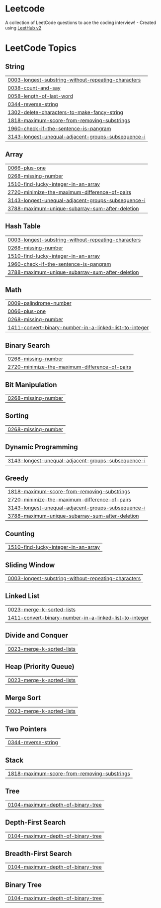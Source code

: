# Leetcode
A collection of LeetCode questions to ace the coding interview! - Created using [LeetHub v2](https://github.com/arunbhardwaj/LeetHub-2.0)

<!---LeetCode Topics Start-->
# LeetCode Topics
## String
|  |
| ------- |
| [0003-longest-substring-without-repeating-characters](https://github.com/ATHUL0527/Leetcode/tree/master/0003-longest-substring-without-repeating-characters) |
| [0038-count-and-say](https://github.com/ATHUL0527/Leetcode/tree/master/0038-count-and-say) |
| [0058-length-of-last-word](https://github.com/ATHUL0527/Leetcode/tree/master/0058-length-of-last-word) |
| [0344-reverse-string](https://github.com/ATHUL0527/Leetcode/tree/master/0344-reverse-string) |
| [1302-delete-characters-to-make-fancy-string](https://github.com/ATHUL0527/Leetcode/tree/master/1302-delete-characters-to-make-fancy-string) |
| [1818-maximum-score-from-removing-substrings](https://github.com/ATHUL0527/Leetcode/tree/master/1818-maximum-score-from-removing-substrings) |
| [1960-check-if-the-sentence-is-pangram](https://github.com/ATHUL0527/Leetcode/tree/master/1960-check-if-the-sentence-is-pangram) |
| [3143-longest-unequal-adjacent-groups-subsequence-i](https://github.com/ATHUL0527/Leetcode/tree/master/3143-longest-unequal-adjacent-groups-subsequence-i) |
## Array
|  |
| ------- |
| [0066-plus-one](https://github.com/ATHUL0527/Leetcode/tree/master/0066-plus-one) |
| [0268-missing-number](https://github.com/ATHUL0527/Leetcode/tree/master/0268-missing-number) |
| [1510-find-lucky-integer-in-an-array](https://github.com/ATHUL0527/Leetcode/tree/master/1510-find-lucky-integer-in-an-array) |
| [2720-minimize-the-maximum-difference-of-pairs](https://github.com/ATHUL0527/Leetcode/tree/master/2720-minimize-the-maximum-difference-of-pairs) |
| [3143-longest-unequal-adjacent-groups-subsequence-i](https://github.com/ATHUL0527/Leetcode/tree/master/3143-longest-unequal-adjacent-groups-subsequence-i) |
| [3788-maximum-unique-subarray-sum-after-deletion](https://github.com/ATHUL0527/Leetcode/tree/master/3788-maximum-unique-subarray-sum-after-deletion) |
## Hash Table
|  |
| ------- |
| [0003-longest-substring-without-repeating-characters](https://github.com/ATHUL0527/Leetcode/tree/master/0003-longest-substring-without-repeating-characters) |
| [0268-missing-number](https://github.com/ATHUL0527/Leetcode/tree/master/0268-missing-number) |
| [1510-find-lucky-integer-in-an-array](https://github.com/ATHUL0527/Leetcode/tree/master/1510-find-lucky-integer-in-an-array) |
| [1960-check-if-the-sentence-is-pangram](https://github.com/ATHUL0527/Leetcode/tree/master/1960-check-if-the-sentence-is-pangram) |
| [3788-maximum-unique-subarray-sum-after-deletion](https://github.com/ATHUL0527/Leetcode/tree/master/3788-maximum-unique-subarray-sum-after-deletion) |
## Math
|  |
| ------- |
| [0009-palindrome-number](https://github.com/ATHUL0527/Leetcode/tree/master/0009-palindrome-number) |
| [0066-plus-one](https://github.com/ATHUL0527/Leetcode/tree/master/0066-plus-one) |
| [0268-missing-number](https://github.com/ATHUL0527/Leetcode/tree/master/0268-missing-number) |
| [1411-convert-binary-number-in-a-linked-list-to-integer](https://github.com/ATHUL0527/Leetcode/tree/master/1411-convert-binary-number-in-a-linked-list-to-integer) |
## Binary Search
|  |
| ------- |
| [0268-missing-number](https://github.com/ATHUL0527/Leetcode/tree/master/0268-missing-number) |
| [2720-minimize-the-maximum-difference-of-pairs](https://github.com/ATHUL0527/Leetcode/tree/master/2720-minimize-the-maximum-difference-of-pairs) |
## Bit Manipulation
|  |
| ------- |
| [0268-missing-number](https://github.com/ATHUL0527/Leetcode/tree/master/0268-missing-number) |
## Sorting
|  |
| ------- |
| [0268-missing-number](https://github.com/ATHUL0527/Leetcode/tree/master/0268-missing-number) |
## Dynamic Programming
|  |
| ------- |
| [3143-longest-unequal-adjacent-groups-subsequence-i](https://github.com/ATHUL0527/Leetcode/tree/master/3143-longest-unequal-adjacent-groups-subsequence-i) |
## Greedy
|  |
| ------- |
| [1818-maximum-score-from-removing-substrings](https://github.com/ATHUL0527/Leetcode/tree/master/1818-maximum-score-from-removing-substrings) |
| [2720-minimize-the-maximum-difference-of-pairs](https://github.com/ATHUL0527/Leetcode/tree/master/2720-minimize-the-maximum-difference-of-pairs) |
| [3143-longest-unequal-adjacent-groups-subsequence-i](https://github.com/ATHUL0527/Leetcode/tree/master/3143-longest-unequal-adjacent-groups-subsequence-i) |
| [3788-maximum-unique-subarray-sum-after-deletion](https://github.com/ATHUL0527/Leetcode/tree/master/3788-maximum-unique-subarray-sum-after-deletion) |
## Counting
|  |
| ------- |
| [1510-find-lucky-integer-in-an-array](https://github.com/ATHUL0527/Leetcode/tree/master/1510-find-lucky-integer-in-an-array) |
## Sliding Window
|  |
| ------- |
| [0003-longest-substring-without-repeating-characters](https://github.com/ATHUL0527/Leetcode/tree/master/0003-longest-substring-without-repeating-characters) |
## Linked List
|  |
| ------- |
| [0023-merge-k-sorted-lists](https://github.com/ATHUL0527/Leetcode/tree/master/0023-merge-k-sorted-lists) |
| [1411-convert-binary-number-in-a-linked-list-to-integer](https://github.com/ATHUL0527/Leetcode/tree/master/1411-convert-binary-number-in-a-linked-list-to-integer) |
## Divide and Conquer
|  |
| ------- |
| [0023-merge-k-sorted-lists](https://github.com/ATHUL0527/Leetcode/tree/master/0023-merge-k-sorted-lists) |
## Heap (Priority Queue)
|  |
| ------- |
| [0023-merge-k-sorted-lists](https://github.com/ATHUL0527/Leetcode/tree/master/0023-merge-k-sorted-lists) |
## Merge Sort
|  |
| ------- |
| [0023-merge-k-sorted-lists](https://github.com/ATHUL0527/Leetcode/tree/master/0023-merge-k-sorted-lists) |
## Two Pointers
|  |
| ------- |
| [0344-reverse-string](https://github.com/ATHUL0527/Leetcode/tree/master/0344-reverse-string) |
## Stack
|  |
| ------- |
| [1818-maximum-score-from-removing-substrings](https://github.com/ATHUL0527/Leetcode/tree/master/1818-maximum-score-from-removing-substrings) |
## Tree
|  |
| ------- |
| [0104-maximum-depth-of-binary-tree](https://github.com/ATHUL0527/Leetcode/tree/master/0104-maximum-depth-of-binary-tree) |
## Depth-First Search
|  |
| ------- |
| [0104-maximum-depth-of-binary-tree](https://github.com/ATHUL0527/Leetcode/tree/master/0104-maximum-depth-of-binary-tree) |
## Breadth-First Search
|  |
| ------- |
| [0104-maximum-depth-of-binary-tree](https://github.com/ATHUL0527/Leetcode/tree/master/0104-maximum-depth-of-binary-tree) |
## Binary Tree
|  |
| ------- |
| [0104-maximum-depth-of-binary-tree](https://github.com/ATHUL0527/Leetcode/tree/master/0104-maximum-depth-of-binary-tree) |
<!---LeetCode Topics End-->
